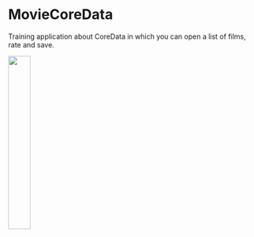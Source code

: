 # MovieCoreData

Training application about CoreData in which you can open a list of films, rate and save.

<p float="left">
<img src="https://user-images.githubusercontent.com/92182846/205614916-0e8bdc9c-81a3-4fa8-80bc-2f27477d43ab.png" width=30% height=30%>
</p>
